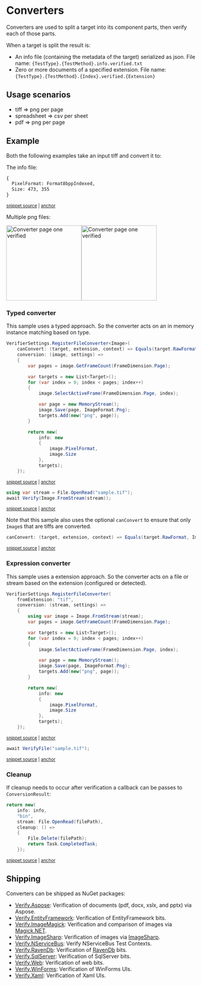 <!--
GENERATED FILE - DO NOT EDIT
This file was generated by [MarkdownSnippets](https://github.com/SimonCropp/MarkdownSnippets).
Source File: /docs/mdsource/converter.source.md
To change this file edit the source file and then run MarkdownSnippets.
-->

# Converters

Converters are used to split a target into its component parts, then verify each of those parts.

When a target is split the result is:

 * An info file (containing the metadata of the target) serialized as json. File name: `{TestType}.{TestMethod}.info.verified.txt`
 * Zero or more documents of a specified extension. File name: `{TestType}.{TestMethod}.{Index}.verified.{Extension}`


## Usage scenarios

 * tiff => png per page
 * spreadsheet => csv per sheet
 * pdf => png per page


## Example

Both the following examples take an input tiff and convert it to:

The info file:

<!-- snippet: ConverterSnippets.Type.00.verified.txt -->
<a id='snippet-ConverterSnippets.Type.00.verified.txt'></a>
```txt
{
  PixelFormat: Format8bppIndexed,
  Size: 473, 355
}
```
<sup><a href='/src/Verify.Tests/Snippets/ConverterSnippets.Type.00.verified.txt#L1-L4' title='Snippet source file'>snippet source</a> | <a href='#snippet-ConverterSnippets.Type.00.verified.txt' title='Start of snippet'>anchor</a></sup>
<!-- endSnippet -->

Multiple png files:

<img src="../src/Verify.Tests/Snippets/ConverterSnippets.Type.01.verified.png" alt="Converter page one verified" width="200"><img src="../src/Verify.Tests/Snippets/ConverterSnippets.Type.02.verified.png" alt="Converter page one verified" width="200">


### Typed converter

This sample uses a typed approach. So the converter acts on an in memory instance matching based on type.

<!-- snippet: RegisterFileConverterType -->
<a id='snippet-registerfileconvertertype'></a>
```cs
VerifierSettings.RegisterFileConverter<Image>(
    canConvert: (target, extension, context) => Equals(target.RawFormat, ImageFormat.Tiff),
    conversion: (image, settings) =>
    {
        var pages = image.GetFrameCount(FrameDimension.Page);

        var targets = new List<Target>();
        for (var index = 0; index < pages; index++)
        {
            image.SelectActiveFrame(FrameDimension.Page, index);

            var page = new MemoryStream();
            image.Save(page, ImageFormat.Png);
            targets.Add(new("png", page));
        }

        return new(
            info: new
            {
                image.PixelFormat,
                image.Size
            },
            targets);
    });
```
<sup><a href='/src/Verify.Tests/Snippets/ConverterSnippets.cs#L12-L40' title='Snippet source file'>snippet source</a> | <a href='#snippet-registerfileconvertertype' title='Start of snippet'>anchor</a></sup>
<!-- endSnippet -->

<!-- snippet: FileConverterTypeVerify -->
<a id='snippet-fileconvertertypeverify'></a>
```cs
using var stream = File.OpenRead("sample.tif");
await Verify(Image.FromStream(stream));
```
<sup><a href='/src/Verify.Tests/Snippets/ConverterSnippets.cs#L46-L51' title='Snippet source file'>snippet source</a> | <a href='#snippet-fileconvertertypeverify' title='Start of snippet'>anchor</a></sup>
<!-- endSnippet -->

Note that this sample also uses the optional `canConvert` to ensure that only `Image`s that are tiffs are converted.

<!-- snippet: ConverterCanConvert -->
<a id='snippet-convertercanconvert'></a>
```cs
canConvert: (target, extension, context) => Equals(target.RawFormat, ImageFormat.Tiff),
```
<sup><a href='/src/Verify.Tests/Snippets/ConverterSnippets.cs#L15-L17' title='Snippet source file'>snippet source</a> | <a href='#snippet-convertercanconvert' title='Start of snippet'>anchor</a></sup>
<!-- endSnippet -->


### Expression converter

This sample uses a extension approach. So the converter acts on a file or stream based on the extension (configured or detected).

<!-- snippet: RegisterFileConverterExtension -->
<a id='snippet-registerfileconverterextension'></a>
```cs
VerifierSettings.RegisterFileConverter(
    fromExtension: "tif",
    conversion: (stream, settings) =>
    {
        using var image = Image.FromStream(stream);
        var pages = image.GetFrameCount(FrameDimension.Page);

        var targets = new List<Target>();
        for (var index = 0; index < pages; index++)
        {
            image.SelectActiveFrame(FrameDimension.Page, index);

            var page = new MemoryStream();
            image.Save(page, ImageFormat.Png);
            targets.Add(new("png", page));
        }

        return new(
            info: new
            {
                image.PixelFormat,
                image.Size
            },
            targets);
    });
```
<sup><a href='/src/Verify.Tests/Snippets/ConverterSnippets.cs#L57-L85' title='Snippet source file'>snippet source</a> | <a href='#snippet-registerfileconverterextension' title='Start of snippet'>anchor</a></sup>
<!-- endSnippet -->

<!-- snippet: FileConverterExtensionVerify -->
<a id='snippet-fileconverterextensionverify'></a>
```cs
await VerifyFile("sample.tif");
```
<sup><a href='/src/Verify.Tests/Snippets/ConverterSnippets.cs#L87-L91' title='Snippet source file'>snippet source</a> | <a href='#snippet-fileconverterextensionverify' title='Start of snippet'>anchor</a></sup>
<!-- endSnippet -->


### Cleanup

If cleanup needs to occur after verification a callback can be passes to `ConversionResult`:

<!-- snippet: ConversionResultWithCleanup -->
<a id='snippet-conversionresultwithcleanup'></a>
```cs
return new(
    info: info,
    "bin",
    stream: File.OpenRead(filePath),
    cleanup: () =>
    {
        File.Delete(filePath);
        return Task.CompletedTask;
    });
```
<sup><a href='/src/Verify.Tests/Converters/TypeConverterTests.cs#L45-L57' title='Snippet source file'>snippet source</a> | <a href='#snippet-conversionresultwithcleanup' title='Start of snippet'>anchor</a></sup>
<!-- endSnippet -->


## Shipping

Converters can be shipped as NuGet packages:

 * [Verify.Aspose](https://github.com/VerifyTests/VerifyTests.Aspose): Verification of documents (pdf, docx, xslx, and pptx) via Aspose.
 * [Verify.EntityFramework](https://github.com/VerifyTests/Verify.EntityFramework): Verification of EntityFramework bits.
 * [Verify.ImageMagick](https://github.com/VerifyTests/Verify.ImageMagick): Verification and comparison of images via [Magick.NET](https://github.com/dlemstra/Magick.NET).
 * [Verify.ImageSharp](https://github.com/VerifyTests/Verify.ImageSharp): Verification of images via [ImageSharp](https://github.com/SixLabors/ImageSharp).
 * [Verify.NServiceBus](https://github.com/NServiceBusExtensions/Verify.NServiceBus): Verify NServiceBus Test Contexts.
 * [Verify.RavenDb](https://github.com/VerifyTests/Verify.RavenDb): Verification of [RavenDb](https://ravendb.net) bits.
 * [Verify.SqlServer](https://github.com/VerifyTests/Verify.SqlServer): Verification of SqlServer bits.
 * [Verify.Web](https://github.com/VerifyTests/Verify.Web): Verification of web bits.
 * [Verify.WinForms](https://github.com/VerifyTests/Verify.WinForms): Verification of WinForms UIs.
 * [Verify.Xaml](https://github.com/VerifyTests/Verify.Xaml): Verification of Xaml UIs.
